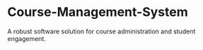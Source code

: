# Course-Management-System
A robust software solution for course administration and student engagement.
